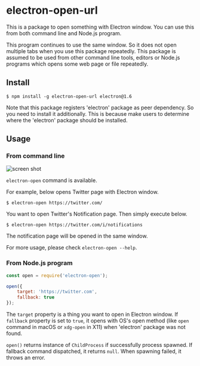 electron-open-url
=================

This is a package to open something with Electron window. You can use this from
both command line and Node.js program.

This program continues to use the same window. So it does not open multiple tabs
when you use this package repeatedly. This package is assumed to be used from
other command line tools, editors or Node.js programs which opens some web page
or file repeatedly.

## Install

```
$ npm install -g electron-open-url electron@1.6
```

Note that this package registers 'electron' package as peer dependency. So you need to install it additionally. This is because make users to determine where the 'electron' package should be installed.

## Usage

### From command line

![screen shot](https://github.com/rhysd/ss/blob/master/electron-open-url/main.gif?raw=true)

`electron-open` command is available.

For example, below opens Twitter page with Electron window.

```
$ electron-open https://twitter.com/
```

You want to open Twitter's Notification page. Then simply execute below.

```
$ electron-open https://twitter.com/i/notifications
```

The notification page will be opened in the same window.

For more usage, please check `electron-open --help`.

### From Node.js program

```javascript
const open = require('electron-open');

open({
    target: 'https://twitter.com',
    fallback: true
});
```

The `target` property is a thing you want to open in Electron window.
If `fallback` property is set to `true`, it opens with OS's open method (like
`open` command in macOS or `xdg-open` in X11) when 'electron' package was not
found.

`open()` returns instance of `ChildProcess` if successfully process spawned.
If fallback command dispatched, it returns `null`. When spawning failed, it
throws an error.
